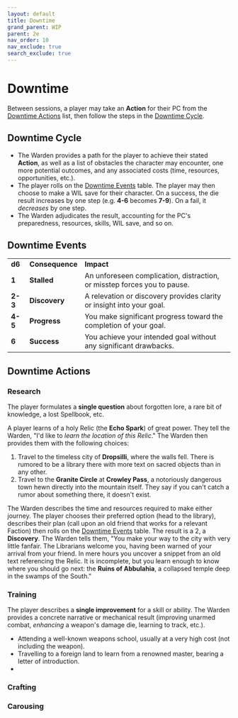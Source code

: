 ```yaml
---
layout: default
title: Downtime
grand_parent: WIP
parent: 2e
nav_order: 10
nav_exclude: true
search_exclude: true
---
```


# Downtime


Between sessions, a player may take an **Action** for their PC from the [Downtime Actions](#downtime-actions) list, then follow the steps in the [Downtime Cycle](#downtime-cycle).   

## Downtime Cycle

- The Warden provides a path for the player to achieve their stated **Action**, as well as a list of obstacles the character may encounter, one more potential outcomes, and any associated costs (time, resources, opportunities, etc.). 
- The player rolls on the [Downtime Events](#downtime-events) table. The player may then choose to make a WIL save for their character. On a success, the die result increases by one step (e.g. **4-6** becomes **7-9**). On a fail, it _decreases_ by one step. 
- The Warden adjudicates the result, accounting for the PC's preparedness, resources, skills, WIL save, and so on. 

## Downtime Events

|         |                 |                                                                          |
| ------- | --------------- | ------------------------------------------------------------------------ |
| **d6**  | **Consequence** | **Impact**                                                               |
| **1**   | **Stalled**     | An unforeseen complication, distraction, or misstep forces you to pause. |
| **2-3** | **Discovery**   | A relevation or discovery provides clarity or insight into your goal.    |
| **4-5** | **Progress**    | You make significant progress toward the completion of your goal.        |
| **6**   | **Success**     | You achieve your intended goal without any significant drawbacks.        |

## Downtime Actions

### Research

The player formulates a **single question** about forgotten lore, a rare bit of knowledge, a lost Spellbook, etc. 

A player learns of a holy Relic (the **Echo Spark**) of great power. They tell the Warden, "I'd like to _learn the location of this Relic_." The Warden then provides them with the following choices:

1. Travel to the timeless city of **Dropsilli**, where the walls fell. There is rumored to be a library there with more text on sacred objects than in any other. 
2. Travel to the **Granite Circle** at **Crowley Pass**, a notoriously dangerous town hewn directly into the mountain itself. They say if you can't catch a rumor about something there, it doesn't exist.

The Warden describes the time and resources required to make either journey. The player chooses their preferred option (head to the library), describes their plan (call upon an old friend that works for a relevant Faction) then rolls on the [Downtime Events](#downtime-events) table. The result is a 2, a **Discovery**. The Warden tells them, "You make your way to the city with very little fanfair. The Librarians welcome you, having been warned of your arrival from your friend. In mere hours you uncover a snippet from an old text referencing the Relic. It is incomplete, but you learn enough to know where you should go next: the **Ruins of Abbulahia**, a collapsed temple deep in the swamps of the South."

### Training

The player describes a **single improvement** for a skill or ability.  The Warden provides a concrete narrative or mechanical result (improving unarmed combat, _enhancing_ a weapon's damage die, learning to track, etc.).

  - Attending a well-known weapons school, usually at a very high cost (not including the weapon).
  - Travelling to a foreign land to learn from a renowned master, bearing a letter of introduction.
  -  

### Crafting

### Carousing

